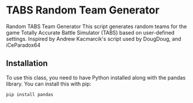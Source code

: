 # TABS Random Team Generator

Random TABS Team Generator
This script generates random teams for the game Totally Accurate Battle Simulator (TABS) based on user-defined settings.
Inspired by Andrew Kacmarcik's script used by DougDoug, and iCeParadox64

## Installation

To use this class, you need to have Python installed along with the pandas library. You can install this with pip:

```bash
pip install pandas 
```

